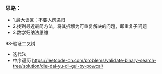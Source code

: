 ### 思路：   
- 1.最大误区：不要人肉递归  
- 2.找到最近最简方法，将其拆解为可重复解决的问题，即重复子问题
- 3.数学归纳法思维   

98-验证二叉树    
- 迭代法
- 中序遍历
https://leetcode-cn.com/problems/validate-binary-search-tree/solution/die-dai-yu-di-gui-by-powcai/
